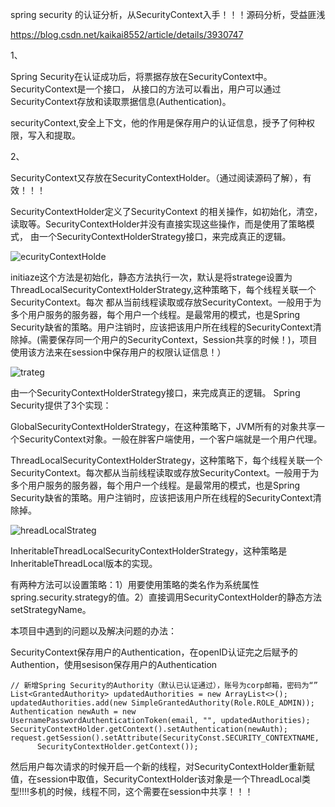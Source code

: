 spring security 的认证分析，从SecurityContext入手！！！源码分析，受益匪浅

https://blog.csdn.net/kaikai8552/article/details/3930747

1、

 Spring Security在认证成功后，将票据存放在SecurityContext中。SecurityContext是一个接口，
从接口的方法可以看出，用户可以通过SecurityContext存放和读取票据信息(Authentication)。

securityContext,安全上下文，他的作用是保存用户的认证信息，授予了何种权限，写入和提取。



2、

 SecurityContext又存放在SecurityContextHolder。（通过阅读源码了解），有效！！！

SecurityContextHolder定义了SecurityContext
的相关操作，如初始化，清空，读取等。SecurityContextHolder并没有直接实现这些操作，而是使用了策略模式，
由一个SecurityContextHolderStrategy接口，来完成真正的逻辑。

![ecurityContextHolde](C:\Users\zhengwentian\Desktop\SecurityContextHolder.png)

initiaze这个方法是初始化，静态方法执行一次，默认是将stratege设置为ThreadLocalSecurityContextHolderStrategy,这种策略下，每个线程关联一个SecurityContext。每次
都从当前线程读取或存放SecurityContext。一般用于为多个用户服务的服务器，每个用户一个线程。是最常用的模式，也是Spring Security缺省的策略。用户注销时，应该把该用户所在线程的SecurityContext清除掉。(需要保存同一个用户的SecurityContext，Session共享的时候！)，项目使用该方法来在session中保存用户的权限认证信息！）

![trateg](C:\Users\zhengwentian\Desktop\strategy.png)


由一个SecurityContextHolderStrategy接口，来完成真正的逻辑。
   Spring Security提供了3个实现：

GlobalSecurityContextHolderStrategy，在这种策略下，JVM所有的对象共享一个SecurityContext对象。一般在胖客户端使用，一个客户端就是一个用户代理。
      

ThreadLocalSecurityContextHolderStrategy，这种策略下，每个线程关联一个SecurityContext。每次都从当前线程读取或存放SecurityContext。一般用于为多个用户服务的服务器，每个用户一个线程。是最常用的模式，也是Spring Security缺省的策略。用户注销时，应该把该用户所在线程的SecurityContext清除掉。

![hreadLocalStrateg](C:\Users\zhengwentian\Desktop\ThreadLocalStrategy.png)



InheritableThreadLocalSecurityContextHolderStrategy，这种策略是InheritableThreadLocal版本的实现。

​      有两种方法可以设置策略：1）用要使用策略的类名作为系统属性spring.security.strategy的值。2）直接调用SecurityContextHolder的静态方法setStrategyName。





本项目中遇到的问题以及解决问题的办法：

SecurityContext保存用户的Authentication，在openID认证完之后赋予的Authention，使用sesison保存用户的Authentication

```
// 新增Spring Security的Authority（默认已认证通过），账号为corp邮箱，密码为“”
List<GrantedAuthority> updatedAuthorities = new ArrayList<>();
updatedAuthorities.add(new SimpleGrantedAuthority(Role.ROLE_ADMIN));
Authentication newAuth = new UsernamePasswordAuthenticationToken(email, "", updatedAuthorities);
SecurityContextHolder.getContext().setAuthentication(newAuth);
request.getSession().setAttribute(SecurityConst.SECURITY_CONTEXTNAME,
      SecurityContextHolder.getContext());
```

然后用户每次请求的时候开启一个新的线程，对SecurityContextHolder重新赋值，在session中取值，SecurityContextHolder该对象是一个ThreadLocal类型!!!!多机的时候，线程不同，这个需要在session中共享！！！